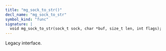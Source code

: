 ```yaml
---
title: "mg_sock_to_str()"
decl_name: "mg_sock_to_str"
symbol_kind: "func"
signature: |
  void mg_sock_to_str(sock_t sock, char *buf, size_t len, int flags);
---
```


Legacy interface. 

